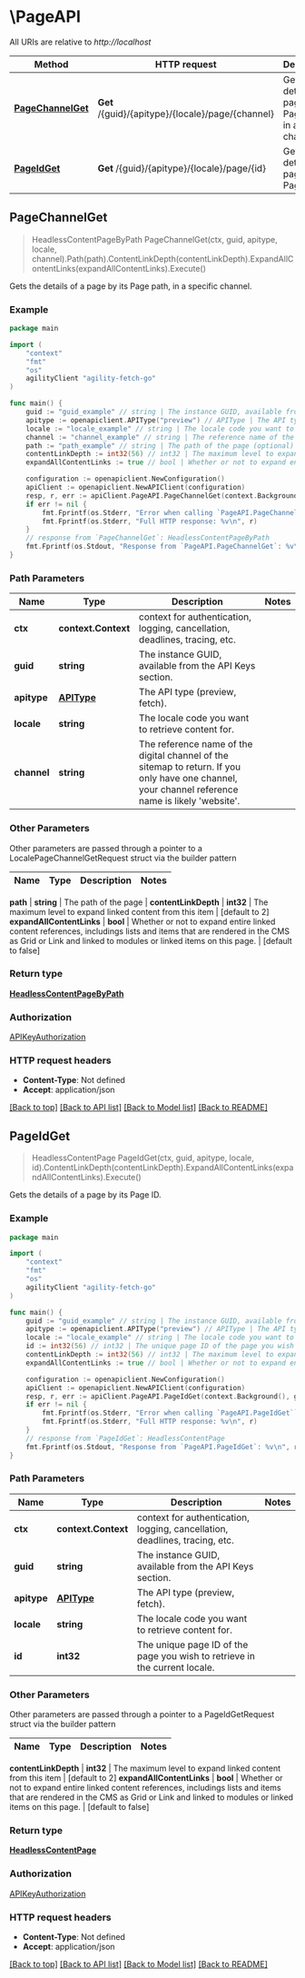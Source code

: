 # \PageAPI

All URIs are relative to *http://localhost*

Method | HTTP request | Description
------------- | ------------- | -------------
[**PageChannelGet**](PageAPI.md#PageChannelGet) | **Get** /{guid}/{apitype}/{locale}/page/{channel} | Gets the details of a page by its Page path, in a specific channel.
[**PageIdGet**](PageAPI.md#PageIdGet) | **Get** /{guid}/{apitype}/{locale}/page/{id} | Gets the details of a page by its Page ID.



## PageChannelGet

> HeadlessContentPageByPath PageChannelGet(ctx, guid, apitype, locale, channel).Path(path).ContentLinkDepth(contentLinkDepth).ExpandAllContentLinks(expandAllContentLinks).Execute()

Gets the details of a page by its Page path, in a specific channel.

### Example

```go
package main

import (
	"context"
	"fmt"
	"os"
	agilityClient "agility-fetch-go"
)

func main() {
	guid := "guid_example" // string | The instance GUID, available from the API Keys section.
	apitype := openapiclient.APIType("preview") // APIType | The API type (preview, fetch).
	locale := "locale_example" // string | The locale code you want to retrieve content for.
	channel := "channel_example" // string | The reference name of the digital channel of the sitemap to return. If you only have one channel, your channel reference name is likely 'website'.
	path := "path_example" // string | The path of the page (optional)
	contentLinkDepth := int32(56) // int32 | The maximum level to expand linked content from this item (optional) (default to 2)
	expandAllContentLinks := true // bool | Whether or not to expand entire linked content references, includings lists and items that are rendered in the CMS as Grid or Link and linked to modules or linked items on this page. (optional) (default to false)

	configuration := openapiclient.NewConfiguration()
	apiClient := openapiclient.NewAPIClient(configuration)
	resp, r, err := apiClient.PageAPI.PageChannelGet(context.Background(), guid, apitype, locale, channel).Path(path).ContentLinkDepth(contentLinkDepth).ExpandAllContentLinks(expandAllContentLinks).Execute()
	if err != nil {
		fmt.Fprintf(os.Stderr, "Error when calling `PageAPI.PageChannelGet``: %v\n", err)
		fmt.Fprintf(os.Stderr, "Full HTTP response: %v\n", r)
	}
	// response from `PageChannelGet`: HeadlessContentPageByPath
	fmt.Fprintf(os.Stdout, "Response from `PageAPI.PageChannelGet`: %v\n", resp)
}
```

### Path Parameters


Name | Type | Description  | Notes
------------- | ------------- | ------------- | -------------
**ctx** | **context.Context** | context for authentication, logging, cancellation, deadlines, tracing, etc.
**guid** | **string** | The instance GUID, available from the API Keys section. | 
**apitype** | [**APIType**](.md) | The API type (preview, fetch). | 
**locale** | **string** | The locale code you want to retrieve content for. | 
**channel** | **string** | The reference name of the digital channel of the sitemap to return. If you only have one channel, your channel reference name is likely &#39;website&#39;. | 

### Other Parameters

Other parameters are passed through a pointer to a LocalePageChannelGetRequest struct via the builder pattern


Name | Type | Description  | Notes
------------- | ------------- | ------------- | -------------




 **path** | **string** | The path of the page | 
 **contentLinkDepth** | **int32** | The maximum level to expand linked content from this item | [default to 2]
 **expandAllContentLinks** | **bool** | Whether or not to expand entire linked content references, includings lists and items that are rendered in the CMS as Grid or Link and linked to modules or linked items on this page. | [default to false]

### Return type

[**HeadlessContentPageByPath**](HeadlessContentPageByPath.md)

### Authorization

[APIKeyAuthorization](../README.md#APIKeyAuthorization)

### HTTP request headers

- **Content-Type**: Not defined
- **Accept**: application/json

[[Back to top]](#) [[Back to API list]](../README.md#documentation-for-api-endpoints)
[[Back to Model list]](../README.md#documentation-for-models)
[[Back to README]](../README.md)


## PageIdGet

> HeadlessContentPage PageIdGet(ctx, guid, apitype, locale, id).ContentLinkDepth(contentLinkDepth).ExpandAllContentLinks(expandAllContentLinks).Execute()

Gets the details of a page by its Page ID.

### Example

```go
package main

import (
	"context"
	"fmt"
	"os"
	agilityClient "agility-fetch-go"
)

func main() {
	guid := "guid_example" // string | The instance GUID, available from the API Keys section.
	apitype := openapiclient.APIType("preview") // APIType | The API type (preview, fetch).
	locale := "locale_example" // string | The locale code you want to retrieve content for.
	id := int32(56) // int32 | The unique page ID of the page you wish to retrieve in the current locale.
	contentLinkDepth := int32(56) // int32 | The maximum level to expand linked content from this item (optional) (default to 2)
	expandAllContentLinks := true // bool | Whether or not to expand entire linked content references, includings lists and items that are rendered in the CMS as Grid or Link and linked to modules or linked items on this page. (optional) (default to false)

	configuration := openapiclient.NewConfiguration()
	apiClient := openapiclient.NewAPIClient(configuration)
	resp, r, err := apiClient.PageAPI.PageIdGet(context.Background(), guid, apitype, locale, id).ContentLinkDepth(contentLinkDepth).ExpandAllContentLinks(expandAllContentLinks).Execute()
	if err != nil {
		fmt.Fprintf(os.Stderr, "Error when calling `PageAPI.PageIdGet``: %v\n", err)
		fmt.Fprintf(os.Stderr, "Full HTTP response: %v\n", r)
	}
	// response from `PageIdGet`: HeadlessContentPage
	fmt.Fprintf(os.Stdout, "Response from `PageAPI.PageIdGet`: %v\n", resp)
}
```

### Path Parameters


Name | Type | Description  | Notes
------------- | ------------- | ------------- | -------------
**ctx** | **context.Context** | context for authentication, logging, cancellation, deadlines, tracing, etc.
**guid** | **string** | The instance GUID, available from the API Keys section. | 
**apitype** | [**APIType**](.md) | The API type (preview, fetch). | 
**locale** | **string** | The locale code you want to retrieve content for. | 
**id** | **int32** | The unique page ID of the page you wish to retrieve in the current locale. | 

### Other Parameters

Other parameters are passed through a pointer to a PageIdGetRequest struct via the builder pattern


Name | Type | Description  | Notes
------------- | ------------- | ------------- | -------------




 **contentLinkDepth** | **int32** | The maximum level to expand linked content from this item | [default to 2]
 **expandAllContentLinks** | **bool** | Whether or not to expand entire linked content references, includings lists and items that are rendered in the CMS as Grid or Link and linked to modules or linked items on this page. | [default to false]

### Return type

[**HeadlessContentPage**](HeadlessContentPage.md)

### Authorization

[APIKeyAuthorization](../README.md#APIKeyAuthorization)

### HTTP request headers

- **Content-Type**: Not defined
- **Accept**: application/json

[[Back to top]](#) [[Back to API list]](../README.md#documentation-for-api-endpoints)
[[Back to Model list]](../README.md#documentation-for-models)
[[Back to README]](../README.md)

